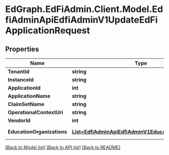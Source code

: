 # EdGraph.EdFiAdmin.Client.Model.EdfiAdminApiEdfiAdminV1UpdateEdFiApplicationRequest

## Properties

Name | Type | Description | Notes
------------ | ------------- | ------------- | -------------
**TenantId** | **string** |  | [optional] 
**InstanceId** | **string** |  | [optional] 
**ApplicationId** | **int** |  | [optional] 
**ApplicationName** | **string** |  | [optional] 
**ClaimSetName** | **string** |  | [optional] 
**OperationalContextUri** | **string** |  | [optional] 
**VendorId** | **int** |  | [optional] 
**EducationOrganizations** | [**List&lt;EdfiAdminApiEdfiAdminV1EducationOrganization&gt;**](EdfiAdminApiEdfiAdminV1EducationOrganization.md) |  | [optional] [readonly] 

[[Back to Model list]](../README.md#documentation-for-models) [[Back to API list]](../README.md#documentation-for-api-endpoints) [[Back to README]](../README.md)

